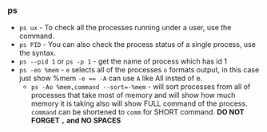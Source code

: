 ### ps

* `ps ux` - To check all the processes running under a user, use the command.
* `ps PID` - You can also check the process status of a single process, use the syntax.
* `ps --pid 1` or `ps -p 1` - get the name of process which has id 1
* `ps -eo %mem` - `e` selects all of the processes `o` formats output, in this case just show %mem
`-e == -A` can use `A` like All insted of e.
	* `ps -Ao %mem,command --sort=-%mem` - will sort processes from all of processes that take most of memory and will show how much memory it is taking also will show FULL command of the process. `command` can be shortened to `comm` for SHORT command. **DO NOT FORGET `,` and NO SPACES**
	 
